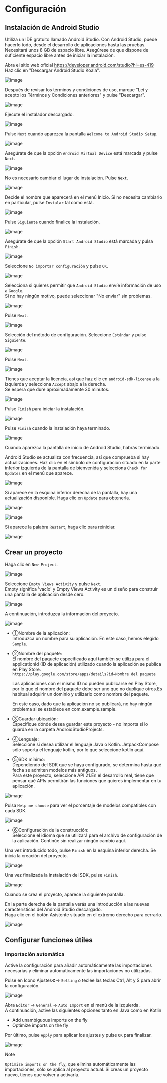 # Configuración

## Instalación de Android Studio

Utiliza un IDE gratuito llamado Android Studio. Con Android Studio, puede hacerlo todo, desde el desarrollo de aplicaciones hasta las pruebas.<br>
Necesitará unos 8 GB de espacio libre. Asegúrese de que dispone de suficiente espacio libre antes de iniciar la instalación.

Abra el sitio web oficial https://developer.android.com/studio?hl=es-419
<br>
Haz clic en "Descargar Android Studio Koala".

![image](https://github.com/user-attachments/assets/90a35eaf-04b3-4ed5-92f7-33c46c02bf24)

Después de revisar los términos y condiciones de uso, marque "Leí y acepto los Términos y Condiciones anteriores" y pulse "Descargar".

![image](https://github.com/user-attachments/assets/09da411d-621e-4a1e-8ce2-10ab7c7c8c98)

Ejecute el instalador descargado.

![image](https://github.com/user-attachments/assets/6de74cb7-3e96-41d0-ae2d-d8207d278c21)

Pulse `Next` cuando aparezca la pantalla `Welcome to Android Studio Setup`.

![image](https://github.com/user-attachments/assets/42f567c5-afc4-4aad-9820-a5937ca9670f)

Asegúrate de que la opción `Android Virtual Device` está marcada y pulse `Next`.

![image](https://github.com/user-attachments/assets/5711178e-0e9e-4934-9722-ef6b026695dc)

No es necesario cambiar el lugar de instalación. Pulse `Next`.

![image](https://github.com/user-attachments/assets/610f8697-197d-4afa-8e26-3beeba095112)


Decide el nombre que aparecerá en el menú Inicio. Si no necesita cambiarlo en particular, pulse `Instalar` tal como está.

![image](https://github.com/user-attachments/assets/c55e4999-5efd-489b-a974-f9a213654551)

Pulse `Siguiente` cuando finalice la instalación.

![image](https://github.com/user-attachments/assets/e6f1fce8-5786-4997-988d-36f6a31a6588)

Asegúrate de que la opción `Start Android Studio` está marcada y pulsa `Finish`.

![image](https://github.com/user-attachments/assets/fde2a1f8-c612-48e4-973f-6e9fa7a60461)

Seleccione `No importar configuración` y pulse `OK`. 

![image](https://github.com/user-attachments/assets/2587ab1c-a84b-422c-989d-a8e6100d9050)

Selecciona si quieres permitir que `Android Studio` envíe información de uso a `Google`.<br>
Si no hay ningún motivo, puede seleccionar "No enviar" sin problemas.

![image](https://github.com/user-attachments/assets/5c5f2709-56bd-4453-9758-336a9ca90977)

Pulse `Next`.

![image](https://github.com/user-attachments/assets/658150be-55b0-43fc-a9f4-bb93f63e43e3)

Selección del método de configuración. Seleccione `Estándar` y pulse `Siguiente`.

![image](https://github.com/user-attachments/assets/c98e0cf4-3b61-41c8-9d1b-45789facc530)

Pulse `Next`.

![image](https://github.com/user-attachments/assets/f6b52477-84bc-41c2-a210-20400a2f3778)

Tienes que aceptar la licencia, así que haz clic en `android-sdk-license` a la izquierda y selecciona `Accept` abajo a la derecha.<br>
Se espera que dure aproximadamente 30 minutos.

![image](https://github.com/user-attachments/assets/47a7046a-2a0e-4059-abbb-a51731c05fb9)

Pulse `Finish` para iniciar la instalación.

![image](https://github.com/user-attachments/assets/07124e99-6e68-45b0-ab20-43c8f00b313b)

Pulse `Finish` cuando la instalación haya terminado.

![image](https://github.com/user-attachments/assets/15e12513-333e-42c1-92e2-ab9e8e0ccd40)

Cuando aparezca la pantalla de inicio de Android Studio, habrás terminado.

Android Studio se actualiza con frecuencia, así que comprueba si hay actualizaciones. Haz clic en el símbolo de configuración situado en la parte inferior izquierda de la pantalla de bienvenida y selecciona `Check for Updates` en el menú que aparece.

![image](https://github.com/user-attachments/assets/a67efc4f-2ef0-4a10-8278-942520cb1b59)

Si aparece en la esquina inferior derecha de la pantalla, hay una actualización disponible. Haga clic en `Update` para obtenerla.

![image](https://github.com/user-attachments/assets/2d50ba92-92dd-49c3-bc37-c0888f3e6542)

![image](https://github.com/user-attachments/assets/8c6fbcd8-0243-43c2-ab74-3f279db8cb6b)

Si aparece la palabra `Restart`, haga clic para reiniciar.

![image](https://github.com/user-attachments/assets/cc1b7476-8991-4c63-8e02-c36d8ba6582c)

## Crear un proyecto

Haga clic en `New Project`.

![image](https://github.com/user-attachments/assets/98bae122-05f2-465d-8d9a-65d3adac409a)

Seleccione `Empty Views Activity` y pulse `Next`.
<br>Empty significa 'vacío' y Empty Views Activity es un diseño para construir una pantalla de aplicación desde cero.

![image](https://github.com/user-attachments/assets/731937ad-f286-45d3-893a-b75d27c9787f)

A continuación, introduzca la información del proyecto.

![image](https://github.com/user-attachments/assets/313e606d-db00-44ac-a7b4-285e09892907)

* ①Nombre de la aplicación:<br>
  Introduzca un nombre para su aplicación. En este caso, hemos elegido `Sample`.

* ②Nombre del paquete:<br>
  El nombre del paquete especificado aquí también se utiliza para el applicationId (ID de aplicación) utilizado cuando la aplicación se publica en Play Store.<br>
  `https://play.google.com/store/apps/details?id=Nombre del paquete`

  Las aplicaciones con el mismo ID no pueden publicarse en Play Store, por lo que el nombre del paquete debe ser uno que no duplique otros.Es habitual adquirir un dominio y utilizarlo como nombre del paquete.

  En este caso, dado que la aplicación no se publicará, no hay ningún problema si se establece en com.example.sample.

* ③Guardar ubicación:<br>
  Especifique dónde desea guardar este proyecto - no importa si lo guarda en la carpeta AndroidStudioProjects.

* ④Lenguaje:<br>
  Seleccione si desea utilizar el lenguaje Java o Kotlin. JetpackCompose sólo soporta el lenguaje kotlin, por lo que seleccione kotlin aquí.

* ⑤SDK mínimo:<br>
  Dependiendo del SDK que se haya configurado, se determina hasta qué fecha se admiten modelos más antiguos.<br>
  Para este proyecto, seleccione API 21.En el desarrollo real, tiene que pensar qué APIs permitirán las funciones que quieres implementar en tu aplicación.

![image](https://github.com/user-attachments/assets/b7dbf098-73cb-4481-9226-64d6c44f4155)

  Pulsa `Help me choose` para ver el porcentaje de modelos compatibles con cada SDK.

![image](https://github.com/user-attachments/assets/c5ef65ef-5b6c-4792-a0db-2b84cb23683e)

* ⑥Configuración de la construcción:<br>
  Seleccione el idioma que se utilizará para el archivo de configuración de la aplicación. Continúe sin realizar ningún cambio aquí.

Una vez introducido todo, pulse `Finish` en la esquina inferior derecha. Se inicia la creación del proyecto.

![image](https://github.com/user-attachments/assets/c7f0c233-1201-4725-97ff-421fdd29eb8e)

Una vez finalizada la instalación del SDK, pulse `Finish`.

![image](https://github.com/user-attachments/assets/80af867b-e5a1-43ba-bcfc-f8a2e6077dbf)


Cuando se crea el proyecto, aparece la siguiente pantalla.

En la parte derecha de la pantalla verás una introducción a las nuevas características del Android Studio descargado.<br>
Haga clic en el botón Asistente situado en el extremo derecho para cerrarlo.

![image](https://github.com/user-attachments/assets/b214319c-7ec6-4424-b4b8-9b24fd295f54)

## Configurar funciones útiles

### Importación automática

Active la configuración para añadir automáticamente las importaciones necesarias y eliminar automáticamente las importaciones no utilizadas.

Pulse en Icono Ajustes⚙→ `Setting` o teclee las teclas Ctrl, Alt y S para abrir la configuración.

![image](https://github.com/user-attachments/assets/11ed7c05-839e-41b5-80fc-bba9ad04ac71)

Abra `Editor` → `General` → `Auto Import` en el menú de la izquierda.<br>
A continuación, active las siguientes opciones tanto en Java como en Kotlin 
* Add unambiguous imports on the fly
* Optimize imports on the fly

Por último, pulse `Apply` para aplicar los ajustes y pulse `OK` para finalizar.

![image](https://github.com/user-attachments/assets/a56818b3-95f9-4254-80a8-0ba32050bacf)


> [!NOTE]
> `Optimize imports on the fly`, que elimina automáticamente las importaciones, sólo se aplica al proyecto actual. Si creas un proyecto nuevo, tienes que volver a activarla.
